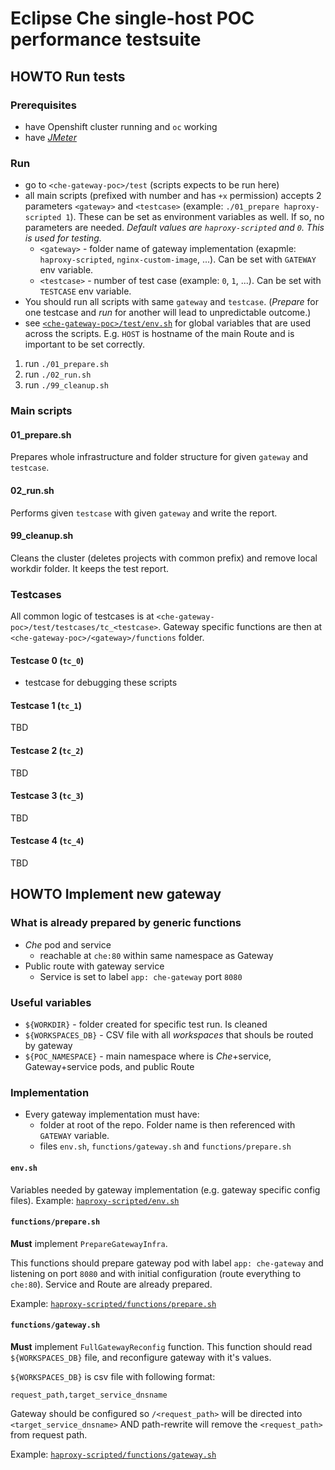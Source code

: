 # Eclipse Che single-host POC performance testsuite

## HOWTO Run tests

### Prerequisites
  - have Openshift cluster running and `oc` working
  - have [*JMeter*](https://jmeter.apache.org/download_jmeter.cgi)

### Run
  - go to `<che-gateway-poc>/test` (scripts expects to be run here)
  - all main scripts (prefixed with number and has `+x` permission) accepts 2 parameters `<gateway>` and `<testcase>` (example: `./01_prepare haproxy-scripted 1`). These can be set as environment variables as well. If so, no parameters are needed. *Default values are `haproxy-scripted` and `0`. This is used for testing.*
    - `<gateway>` - folder name of gateway implementation (exapmle: `haproxy-scripted`, `nginx-custom-image`, ...). Can be set with `GATEWAY` env variable.
    - `<testcase>` - number of test case (example: `0`, `1`, ...). Can be set with `TESTCASE` env variable.
  - You should run all scripts with same `gateway` and `testcase`. (*Prepare* for one testcase and *run* for another will lead to unpredictable outcome.)
  - see [`<che-gateway-poc>/test/env.sh`](env.sh) for global variables that are used across the scripts. E.g. `HOST` is hostname of the main Route and is important to be set correctly.

  1. run `./01_prepare.sh`
  1. run `./02_run.sh`
  1. run `./99_cleanup.sh`

### Main scripts
#### 01_prepare.sh
Prepares whole infrastructure and folder structure for given `gateway` and `testcase`.

#### 02_run.sh
Performs given `testcase` with given `gateway` and write the report.

#### 99_cleanup.sh
Cleans the cluster (deletes projects with common prefix) and remove local workdir folder. It keeps the test report.

### Testcases

All common logic of testcases is at `<che-gateway-poc>/test/testcases/tc_<testcase>`. Gateway specific functions are then at `<che-gateway-poc>/<gateway>/functions` folder.

#### Testcase 0 (`tc_0`)
  - testcase for debugging these scripts

#### Testcase 1 (`tc_1`)
TBD

#### Testcase 2 (`tc_2`)
TBD

#### Testcase 3 (`tc_3`)
TBD

#### Testcase 4 (`tc_4`)
TBD


## HOWTO Implement new gateway

### What is already prepared by generic functions
  - *Che* pod and service
    - reachable at `che:80` within same namespace as Gateway
  - Public route with gateway service
    - Service is set to label `app: che-gateway` port `8080`

### Useful variables
  - `${WORKDIR}` - folder created for specific test run. Is cleaned
  - `${WORKSPACES_DB}` - CSV file with all *workspaces* that shouls be routed by gateway
  - `${POC_NAMESPACE}` - main namespace where is *Che*+service, Gateway+service pods, and public Route

### Implementation
  - Every gateway implementation must have:
    - folder at root of the repo. Folder name is then referenced with `GATEWAY` variable.
    - files `env.sh`, `functions/gateway.sh` and `functions/prepare.sh`

#### `env.sh`
Variables needed by gateway implementation (e.g. gateway specific config files). Example: [`haproxy-scripted/env.sh`](../haproxy-scripted/env.sh)

#### `functions/prepare.sh`
**Must** implement `PrepareGatewayInfra`.

This functions should prepare gateway pod with label `app: che-gateway` and listening on port `8080` and with initial configuration (route everything to `che:80`). Service and Route are already prepared.

Example: [`haproxy-scripted/functions/prepare.sh`](../haproxy-scripted/functions/prepare.sh)

#### `functions/gateway.sh`
**Must** implement `FullGatewayReconfig` function. This function should read `${WORKSPACES_DB}` file, and reconfigure gateway with it's values.

`${WORKSPACES_DB}` is csv file with following format:
```
request_path,target_service_dnsname
```

Gateway should be configured so `/<request_path>` will be directed into `<target_service_dnsname>` AND path-rewrite will remove the `<request_path>` from request path.

Example: [`haproxy-scripted/functions/gateway.sh`](../haproxy-scripted/functions/gateway.sh)
